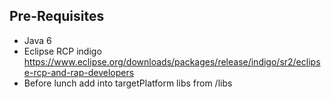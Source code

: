 ## Pre-Requisites
- Java 6
- Eclipse RCP indigo https://www.eclipse.org/downloads/packages/release/indigo/sr2/eclipse-rcp-and-rap-developers
- Before lunch add into targetPlatform libs from /libs